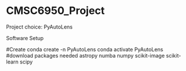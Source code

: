 # CMSC6950_Project

Project choice: PyAutoLens

Software Setup

#Create 
conda create -n PyAutoLens
conda activate PyAutoLens
#download packages needed
astropy numba numpy scikit-image scikit-learn scipy
